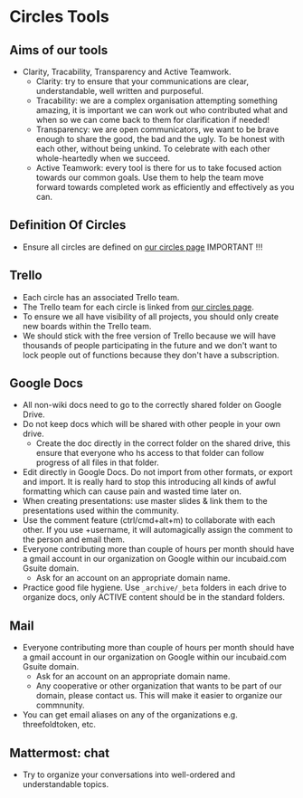 # Circles Tools

## Aims of our tools

- Clarity, Tracability, Transparency and Active Teamwork.
  - Clarity: try to ensure that your communications are clear, understandable, well written and purposeful.
  - Tracability: we are a complex organisation attempting something amazing, it is important we can work out who contributed what and when so we can come back to them for clarification if needed!
  - Transparency: we are open communicators, we want to be brave enough to share the good, the bad and the ugly. To be honest with each other, without being unkind. To celebrate with each other whole-heartedly when we succeed.
  - Active Teamwork: every tool is there for us to take focused action towards our common goals. Use them to help the team move forward towards completed work as efficiently and effectively as you can.

## Definition Of Circles

- Ensure all circles are defined on [our circles page](/circles/) IMPORTANT !!!

## Trello

- Each circle has an associated Trello team.
- The Trello team for each circle is linked from [our circles page](/circles/).
- To ensure we all have visibility of all projects, you should only create new boards within the Trello team.
- We should stick with the free version of Trello because we will have thousands of people participating in the future and we don't want to lock people out of functions because they don't have a subscription.

## Google Docs

- All non-wiki docs need to go to the correctly shared folder on Google Drive.
- Do not keep docs which will be shared with other people in your own drive.
   - Create the doc directly in the correct folder on the shared drive, this ensure that everyone who hs access to that folder can follow progress of all files in that folder.
- Edit directly in Google Docs. Do not import from other formats, or export and import. It is really hard to stop this introducing all kinds of awful formatting which can cause pain and wasted time later on.
- When creating presentations: use master slides & link them to the presentations used within the community.
- Use the comment feature (ctrl/cmd+alt+m) to collaborate with each other. If you use +username, it will automagically assign the comment to the person and email them.
- Everyone contributing more than couple of hours per month should have a gmail account in our organization on Google within our incubaid.com Gsuite domain.
   - Ask for an account on an appropriate domain name.
- Practice good file hygiene. Use ```_archive/_beta``` folders in each drive to organize docs, only ACTIVE content should be in the standard folders. 
   
## Mail

- Everyone contributing more than couple of hours per month should have a gmail account in our organization on Google within our incubaid.com Gsuite domain.
   - Ask for an account on an appropriate domain name.
   - Any cooperative or other organization that wants to be part of our domain, please contact us. This will make it easier to organize our commnunity.
- You can get email aliases on any of the organizations e.g. threefoldtoken, etc.

## Mattermost: chat

- Try to organize your conversations into well-ordered and understandable topics.

